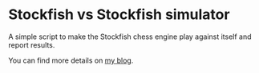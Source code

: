 # Stockfish vs Stockfish simulator
A simple script to make the Stockfish chess engine play against itself and report results.

You can find more details on [my blog](https://robertovaccari.com/blog/2020_11_30_stockfish).

